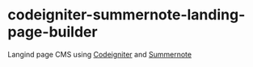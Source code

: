 # codeigniter-summernote-landing-page-builder

Langind page CMS using [Codeigniter](https://codeigniter.com) and [Summernote](https://summernote.org)
